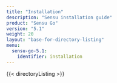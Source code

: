 ```yaml
---
title: "Installation"
description: "Sensu installation guide"
product: "Sensu Go"
version: "5.1"
weight: 20
layout: "base-for-directory-listing"
menu:
  sensu-go-5.1:
    identifier: installation
---
```


{{< directoryListing >}}
